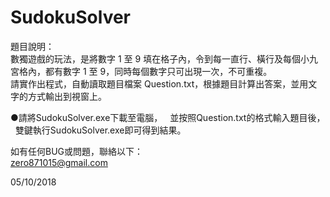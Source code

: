 # SudokuSolver

題目說明：  
數獨遊戲的玩法，是將數字 1 至 9 填在格子內，令到每一直行、橫行及每個小九宮格內，都有數字 1 至 9，同時每個數字只可出現一次，不可重複。  
請實作出程式，自動讀取題目檔案 Question.txt，根據題目計算出答案，並用文字的方式輸出到視窗上。

●請將SudokuSolver.exe下載至電腦，  
並按照Question.txt的格式輸入題目後，  
雙鍵執行SudokuSolver.exe即可得到結果。  

如有任何BUG或問題，聯絡以下：  
zero871015@gmail.com

05/10/2018
